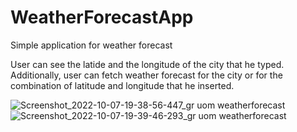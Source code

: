 # WeatherForecastApp
Simple application for weather forecast

User can see the latide and the longitude of the city that he typed.
Additionally, user can fetch weather forecast for the city or for the combination of latitude and longitude that he inserted.

![Screenshot_2022-10-07-19-38-56-447_gr uom weatherforecast](https://user-images.githubusercontent.com/72808355/194611808-a7480ccd-eabe-4f92-a6ee-292018bca14c.jpg)
![Screenshot_2022-10-07-19-39-46-293_gr uom weatherforecast](https://user-images.githubusercontent.com/72808355/194611817-ac56e1bb-54e1-437e-8cf9-a92c85a6a613.jpg)

